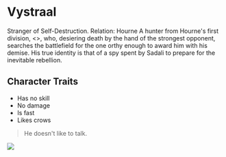 # Vystraal

Stranger of Self-Destruction. Relation: Hourne
A hunter from Hourne's first division, <<Solidus>>, who, desiering death by the hand of the
strongest opponent, searches the battlefield for the one orthy enough to award him with his demise. 
His true identity is that of a spy spent by Sadali to prepare for the inevitable rebellion.

## Character Traits

* Has no skill
* No damage
* Is fast
* Likes crows

> He doesn't like to talk.

<img src="https://i.pinimg.com/564x/89/34/9b/89349bf208fcb8523bacfa767b8c4038.jpg"/>